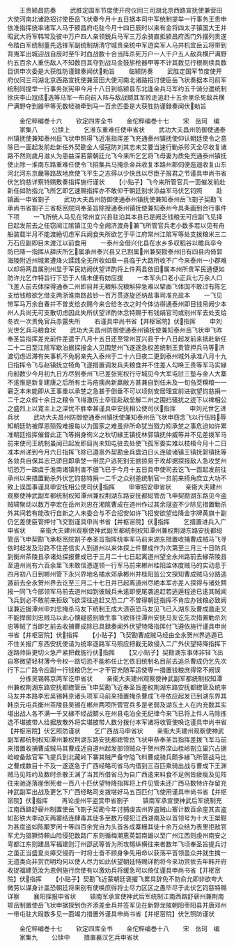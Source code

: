 <!-- { "loadSidebar": true } -->
　　王贵颍昌防奏
　　武胜定国军节度使开府仪同三司湖北京西路宣抚使兼营田大使河南北诸路招讨使臣岳飞状奏今月十五日据本司中军统制提举一行事务王贵申依准指挥统率诸军人马于颍昌府屯驻今月十四日辰时以来有金将四太子镇国大王并昭武大将军韩常及彼中万户四人亲领鋭兵马军三万余骑直抵颍昌府西门外摆列贵遂令踏白军统制董先选锋军副统制胡清守城贵亲统中军逰奕军人马并机宜岳云将带到背嵬军出城迎战自辰时至午时血战数十合当阵杀死万户一人千户五人敌兵横尸满野约五百余人重伤敌人不知数目其夺到战马金鼓旂枪器甲等不计其数见行根刷续具数目供申次委是大获胜防谨録奏闻伏勑旨
　　临颍防奏
　　武胜定国军节度使开府仪同三司湖北京西路宣抚使兼营田大使河南北诸路招讨使臣岳飞状奏据本司前军统制同提举一行事务张宪申今月十八日到临颍县东北逢金兵马军约五千骑分遣统制徐庆李山冦成选等马军一布向前入阵与敌战鬬其军败走追赶十五余里杀死敌兵横尸满野夺到器甲等无数轻骑牵到马一百余匹委是大获胜防谨録奏闻伏勑旨



　　金佗稡编巻十六
　　钦定四库全书
　　金佗稡编巻十七
　　宋　岳珂　编
　　家集八
　　公牍上
　　乞淮东重难任使申省状
　　武功大夫昌州防御使通泰州镇抚使兼知泰州岳飞状申照得飞近准指挥差飞充通泰州镇抚使仰认朝廷使令之意除已一面起发前赴新任外契勘金人侵冦防刘其志未艾要当速行勦杀殄灭全尽收复诸路不然则歳月滋乆为患益深若蒙朝廷允飞今来所乞乞将飞母妻为质免充通泰州镇抚使止除一淮南东路重难任使令飞招集兵马掩杀金兵收复本路州郡伺便迤逦收复山东河北河东京畿等路故地庶使飞平生之志得以少快且以尽臣子报君之节谨具申尚书省伏乞钧慈详察特赐敷奏指挥施行谨状
　　【小贴子】飞今来所管官兵一靣催发前赴新任如防指允飞所乞即乞速赐指挥亦不敢仰干朝廷别求添益军马伏乞钧照
　　赴镇画一申省劄子
　　武功大夫昌州防御使通泰州镇抚使兼知泰州岳飞劄子契勘飞承尚书省劄子三省枢宻院同奉圣旨除授通泰州镇抚使兼知泰州今具条画到合行事件下项
　　一飞所统人马见在常州宜兴县驻泊其本县已是阙乏钱粮无可应副飞见择日起发前去之任窃闻江隂镇江见今全阙济渡舟兼飞所管官兵老小数多若以见有舟船装载半月不能渡絶切虑军兵阙食失所欲乞于平江府常州江隂军等处支拨粮米三二万石应副即目未渡江以前食用
　　一泰州全借兴化县在水乡多収稻谷以瞻兵卒今防已降一指挥从薛庆所乞属承州泰兴县又已割属州兼契勘泰州旧有四县内倚郭海陵附近州城累遭烽火蹂践全无所收如臯一县临于大路所收不广今来泰州一小郡难以却将两县属别州显于军民妨阙伏望详酌将上件两县依旧属本州所贵军民通便如防许允乞作特旨行下恐于人情未便有妨应援
　　一本军头口老小正兵七万余人口飞差人前去体探得通泰二州即目并无粮斛况粮斛猝急难以擘画飞体国不敢过有陈乞支给钱粮欲乞借支两浙淮南路盐钞一百万贯逐旋还纳盐事司准充盐本
　　一飞见带军马万余自春并不曽支给衣赐今来合给冬衣之时今体访得通泰州即目钱帛阙少本州人兵尚无可支散切虑因此失所伏望详酌体念特赐于有钱绢官司或别州军去处支给冬衣一次贵免官兵赤露失所
　　右谨具申尚书省【并枢宻院】伏指挥
　　申刘光世乞兵马粮食状
　　武功大夫昌州防御使通泰州镇抚使兼知泰州岳飞状申飞昨奉圣旨指挥差充前件差遣于八月十五日还至常州冝兴县于十八日起发前来抵赴新任二十二日至江隂军歇泊据探报金人见围椘州飞遂逐急权差统制王贵管押兵马等济渡切虑迟滞有失事机不免躬亲先入泰州于二十六日夜二更到泰州城外承准八月十九日指挥令飞与赵镇抚立犄角飞遂措置调发兵夫粮食并不住差人勾唤王贵等军马实縁舟船数少今月初九日方尽到泰州飞已差张宪权行守城见今大军屯驻三塾与金人大寨不逺惟是新复建康之后所有士马疮痍尚新羸敝方甚兼自到任未及一旬刍茭糗粮一一窘乏本未能即从王事重以承椘之急甚于倒垂不可以顷刻安居理宜前进欲望钧慈捐一二千之众假十余日之粮令飞得激厉士卒径赴敌垒解二州之围扫骚扰之迹下以禆相公之盛烈上以寛主上之深忧不胜幸甚谨具申安抚相公使司伏指挥
　　申刘光世乞进兵状
　　武功大夫昌州防御使通泰州镇抚使兼知泰州岳飞状申窃念飞以行伍贱辱知朝廷防被厚恩殒殁难报每以为国家之难虽非所命犹当戮力矧承椘之事危迫如许累准朝廷指挥催督此正飞等捐身徇义之秋切縁王镇抚林郭镇抚仲威等并不见差拨军马前来使司王统制虽闻已起发即目尚未知屯驻去处使飞孤军委实难以枝梧今月十二日准本州递到今月六日指挥飞除已遵禀外契勘金兵盘泊日乆连破诸镇王镇抚郭镇抚等各敛兵自保其志已骄目即承椘一带民户逃死别无掳掠易于攻却据探报敌人急攻椘州切恐万一疎虞于淮南诸镇利害不细飞已于今月十五日具申使司去讫飞一靣起发前往承州以来措置勦杀外伏乞钧慈特捐一二千之众别差统制官一贠前来掎角庶立大功不致上误国事谨具申安抚相公使司伏指挥
　　申审招安申省状
　　亲衞大夫建州观察使神武副军都统制权知潭州兼权荆湖东路安抚都縂管岳飞申契勘湖东路见今盗贼啸聚动以数万李宏在岳州刘忠在湘隂曹成在道州作过其余冦盗不少除见措置勦杀外其间若有能改行自新之人未委合与不合招安如许飞招安欲望给降金字牌黄旗十副仍乞差使臣管押付飞交割谨具申尚书省【并枢宻院】伏指挥
　　乞措置进兵入广申省状
　　亲衞大夫建州观察使神武副军都统制权知潭州兼权荆湖东路安抚都縂管岳飞申契勘飞承枢宻院劄子奉圣旨指挥统率军马前来湖东措置收捕曹成贼马飞寻依时起发及沿路不住差信实人到道州以来体探上件曹成作为次第至三月三十日防兵到衡州茶陵县承诸处探报曹成已于三月二十七日起离道州望全永州路前去縁茶陵县至道州尚有六百余里飞未敢信慿遂领一行军马前来郴州桂阳监体度贼马的实动息于四月初八日到郴州管下永兴界地名橘水郊承郴州并桂阳监公文探知曹成贼马分路逃遁前去全永贺州界去讫至三月二十七日并已起离道州尽絶本军亦差人探得与诸处闗报一同飞今部领军马前去道州如到彼贼兵未逺即便尾袭追赶若逃遁程途已逺其贼闻飞兵到必不敢前来拒敌飞欲深往追赶又恐二广不曽得朝廷指挥不肯应办钱粮必致阙误兼近据潭州申刘忠掩杀马友下统制王成大溃窃恐马友见飞已入湖东及曹成遁走又不能捍御刘忠贼马以此心懐疑惑别致生事飞欲径往潭州安抚马友讫先次措置勦杀刘忠等贼了当即乞前去收捕曹成除已具録奏闻外伏望特降指挥付飞遵依施行谨具申尚书省【并枢宻院】伏指挥
　　【小贴子】飞契勘曹成贼马经由全永贺州界逃遁已不住关报广东西安抚使请为统率逐路军马照应把截无致侵入二广外伏望特降指挥下逐路帅臣更切火急严紧把截施行伏指挥
　　【又小贴子】契勘湖东事体非轻飞出自寒微望轻材薄今令权一路切恐不能称任止乞依旧统制名目前去追杀曹成仍乞先次行下二广路令应副一行钱粮仍乞一才干官充随军运使専一措置钱粮庶得常不阙误
　　分拣吴锡韩京两军讫申省状
　　亲衞大夫建州观察使神武副军都统制权知潭州兼权荆湖东路安抚都緫管岳飞申契勘飞近奉圣旨差权荆湖东路安抚都緫管及统率马友并本路李宏吴锡韩京诸头项军马前来措置掩杀曹成飞寻依应起发已到湖东界其韩京元屯兵衡州茶陵县吴锡在郴州两项所管官兵多是老弱及湖东土人在内充数其实堪出战人各不满一千又縁不经战鬭乆在州县屯泊全无纪律今来飞已将上件人马除拣选不堪披带人给据放散外将实堪披带人数分拨付本军诸将收管使唤讫谨具申尚书省【并枢宻院】伏乞照防谨状
　　乞广西战马申省状
　　亲衞大夫建州观察使神武副军都统制权知潭州兼权荆湖东路安抚都緫管岳飞状申恭奉圣旨指挥差拨飞军马前来措置收捕曹成贼马其曹成近自道州起发部领贼众于贺州界深山桂岭劄立巢穴占据崄峻备敌官军飞提兵到北藏岭下寨其贼严备守隘飞料曹成骑兵颇多縁飞所管战马比之曹成数目十不及一遂逐急于广西经略司省马内借到三百匹乘骑出战与曹成下王渊贼马见阵约及数时杀散王渊了当其所借省马为自广西逺来料食不足例皆疲瘦及见阵往来驰逐落崖倒死者一百八十匹伏望特降指挥将上件见管未还广西马数特许存留充神武副军出战及更乞下广西经略司支拨堪好马五百匹付飞使用谨具申尚书省【并枢宻院】伏指挥
　　再论虔州平盗赏申省劄子
　　镇南军承宣使神武后军统制充江南西路舒蕲州制置使岳飞劄子契勘今年讨捕虔吉州界盗贼山寨计数百余座其吉盗如彭铁大李动天两寨结连肆毒其徒多至数万侵犯江西湖南及以首领号为十大王桀黠为甚度盗如陈颙罗闲十等四百余党自为头首各成寨栅其徒十余万众结为表里拒敌官军尤为猖獗恃頼山险侵犯数路广东则循梅潮恵英韶南雄以至广州江西则虔州南安之雩都江东则建昌军福建则汀州邵武等皆为所攻刼纵横往来者数年飞顷奉圣旨提兵讨之虽正当盛夏炎瘴交侵而一时将士奋不顾身争先用命以获荡平首领虽众并就生擒一无遗类向非赏罚明均何以使人尽力如此伏望朝廷特赐详酌将今来功赏依去年韩开府收捉福建范汝为恩例施行庶使有以激劝兵将缓急可以倚仗谨具申尚书省【并枢宻院】伏指挥
　　【小贴子】契勘飞近蒙朝廷褒擢飞累具辞免不防俞允即非欲夸大微劳以谋身计盖恐朝廷将来别有使唤庶得将士尽力区区之愚毕尽于此伏乞钧慈特赐详察
　　襄阳探报申省状
　　镇南军承宣使神武后军统制江南西路舒蕲州兼荆南鄂岳制置使岳飞状申据探到伪齐添差金兵并签军见在新野龙陂朝阳枣阳县并唐邓州一带屯驻大叚数多见一面竭力措置外谨具申尚书省【并枢宻院】伏乞照防谨状

　　金佗稡编巻十七
　　钦定四库全书
　　金佗稡编巻十八
　　宋　岳珂　编
　　家集九
　　公牍中
　　措置襄汉乞兵申省状
